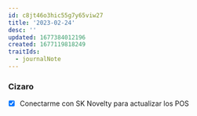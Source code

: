 ```yaml
---
id: c8jt46o3hic55g7y65viw27
title: '2023-02-24'
desc: ''
updated: 1677384012196
created: 1677119818249
traitIds:
  - journalNote
---
```


### Cizaro
- [X] Conectarme con SK Novelty para actualizar los POS